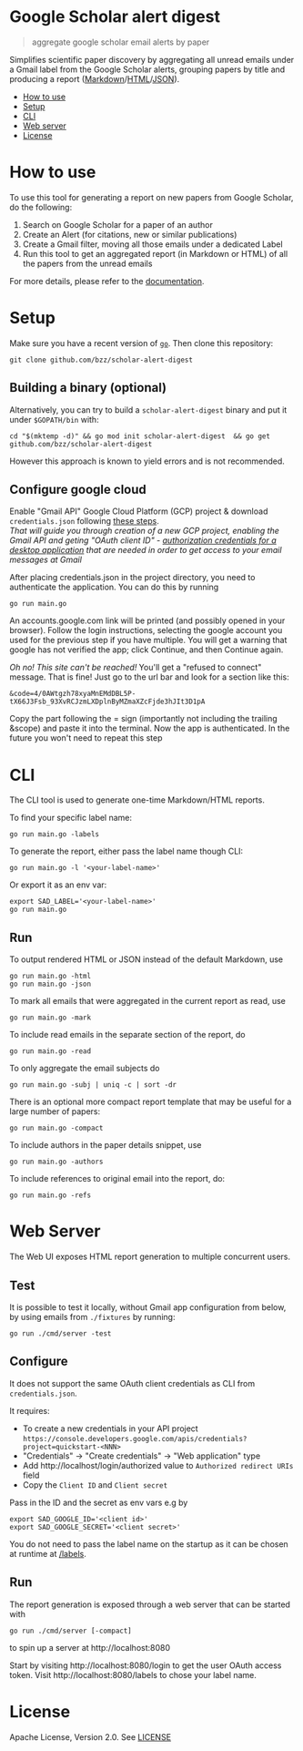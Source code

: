 # Google Scholar alert digest
> aggregate google scholar email alerts by paper

Simplifies scientific paper discovery by aggregating all unread emails under
a Gmail label from the Google Scholar alerts, grouping papers by title and producing a report ([Markdown](https://gist.github.com/bzz/1e8445f71db03a7d57d94147279ee09f)/[HTML](https://gist.github.com/bzz/e1e3ef3e0cdabc254f4e75bfa5511bcb)/[JSON](https://gist.github.com/bzz/4feeec459bcd1ec21f919eaeb163ac7a)).

* [How to use](#how-to-use)
* [Setup](#setup)
* [CLI](#cli)
* [Web server](#web-server)
* [License](#license)

# How to use

To use this tool for generating a report on new papers from Google Scholar, do the following:

 1. Search on Google Scholar for a paper of an author
 2. Create an Alert (for citations, new or similar publications)
 3. Create a Gmail filter, moving all those emails under a dedicated Label
 4. Run this tool to get an aggregated report (in Markdown or HTML) of all the papers from the unread emails

For more details, please refer to the [documentation](/docs).

# Setup

Make sure you have a recent version of [`go`](https://golang.org). Then clone this repository:

```shell
git clone github.com/bzz/scholar-alert-digest
```

## Building a binary (optional)

Alternatively, you can try to build a `scholar-alert-digest` binary and put it under `$GOPATH/bin` with:

```shell
cd "$(mktemp -d)" && go mod init scholar-alert-digest  && go get github.com/bzz/scholar-alert-digest
```

However this approach is known to yield errors and is not recommended.

## Configure google cloud

Enable "Gmail API" Google Cloud Platform (GCP) project & download `credentials.json` following [these steps](https://developers.google.com/gmail/api/quickstart/go#prerequisites).</br>
_That will guide you through creation of a new GCP project, enabling the Gmail API and geting "OAuth client ID" - [authorization credentials for a desktop application](https://developers.google.com/workspace/guides/create-credentials#oauth-client-id) that are needed in order to get access to your email messages at Gmail_

After placing credentials.json in the project directory, you need to authenticate the application. You can do this by running

```shell
go run main.go
```

An accounts.google.com link will be printed (and possibly opened in your browser). Follow the login instructions, selecting the google account you used for the previous step if you have multiple. You will get a warning that google has not verified the app; click Continue, and then Continue again. 

_Oh no! This site can't be reached!_ You'll get a "refused to connect" message. That is fine! Just go to the url bar and look for a section like this:

```
&code=4/0AWtgzh78xyaMnEMdDBL5P-tX66J3Fsb_93XvRCJzmLXDplnByMZmaXZcFjde3hJIt3D1pA
```

Copy the part following the = sign (importantly not including the trailing &scope) and paste it into the terminal. Now the app is authenticated. In the future you won't need to repeat this step

# CLI

The CLI tool is used to generate one-time Markdown/HTML reports.

To find your specific label name:

```shell
go run main.go -labels
```

To generate the report, either pass the label name though CLI:

```shell
go run main.go -l '<your-label-name>'
```

Or export it as an env var:

```shell
export SAD_LABEL='<your-label-name>'
go run main.go
```

## Run
To output rendered HTML or JSON instead of the default Markdown, use
```shell
go run main.go -html
go run main.go -json
```

To mark all emails that were aggregated in the current report as read, use
```shell
go run main.go -mark
```

To include read emails in the separate section of the report, do
```shell
go run main.go -read
```

To only aggregate the email subjects do
```
go run main.go -subj | uniq -c | sort -dr
```

There is an optional more compact report template that may be useful for a large number of papers:
```shell
go run main.go -compact
```

To include authors in the paper details snippet, use
```shell
go run main.go -authors
```

To include references to original email into the report, do:
```shell
go run main.go -refs
```

# Web Server
The Web UI exposes HTML report generation to multiple concurrent users.

## Test
It is possible to test it locally, without Gmail app configuration from below, by using emails from `./fixtures` by running:

```
go run ./cmd/server -test
```

## Configure
It does not support the same OAuth client credentials as CLI from `credentials.json`.

It requires:
 - To create a new credentials in your API project `https://console.developers.google.com/apis/credentials?project=quickstart-<NNN>`
 - "Credentials" -> "Create credentials" -> "Web application" type
 - Add http://localhost/login/authorized value to `Authorized redirect URIs` field
 - Copy the `Client ID` and `Client secret`

Pass in the ID and the secret as env vars e.g by
```shell
export SAD_GOOGLE_ID='<client id>'
export SAD_GOOGLE_SECRET='<client secret>'
```

You do not need to pass the label name on the startup as it can be chosen at
runtime at [/labels](http://localhost:8080/labels).

## Run
The report generation is exposed through a web server that can be started with
```
go run ./cmd/server [-compact]
```

to spin up a server at http://localhost:8080

Start by visiting http://localhost:8080/login to get the user OAuth access token.
Visit http://localhost:8080/labels to chose your label name.

# License

Apache License, Version 2.0. See [LICENSE](LICENSE)
